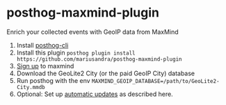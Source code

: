 # posthog-maxmind-plugin

Enrich your collected events with GeoIP data from MaxMind

1. Install [posthog-cli](https://github.com/PostHog/posthog-cli)
2. Install this plugin `posthog plugin install https://github.com/mariusandra/posthog-maxmind-plugin`
3. [Sign up](https://dev.maxmind.com/geoip/geoip2/geolite2/) to maxmind 
4. Download the GeoLite2 City (or the paid GeoIP City) database
5. Run posthog with the env `MAXMIND_GEOIP_DATABASE=/path/to/GeoLite2-City.mmdb`
6. Optional: Set up [automatic updates](https://dev.maxmind.com/geoip/geoipupdate/#Direct_Downloads) as described here.
